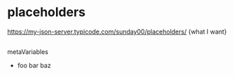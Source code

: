 # placeholders

https://my-json-server.typicode.com/sunday00/placeholders/ {what I want}

## 
metaVariables
* foo bar baz
